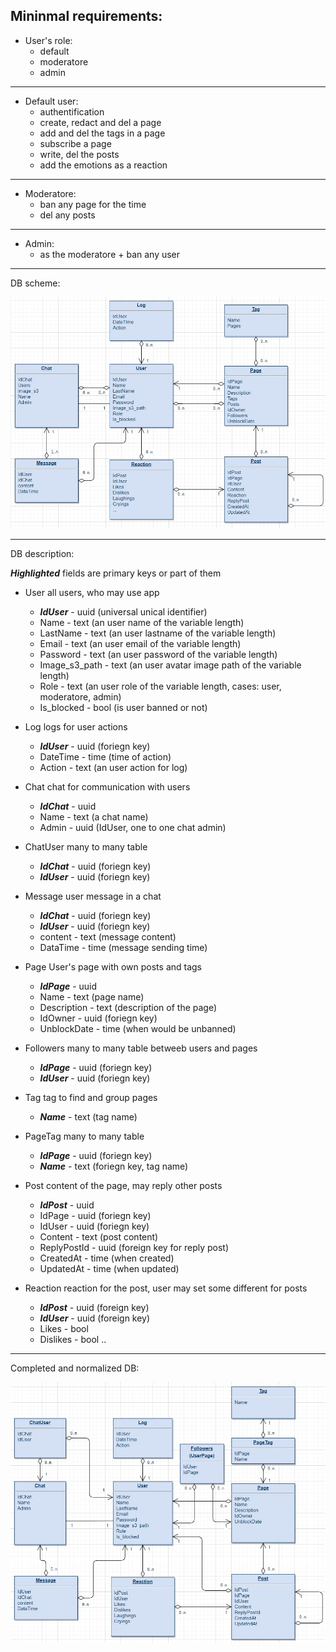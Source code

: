 ## Mininmal requirements:
* User's role:
  * default
  * moderatore
  * admin
---
* Default user:
  * authentification
  * create, redact and del a page
  * add and del the tags in a page
  * subscribe a page
  * write, del the posts
  * add the emotions as a reaction
---
* Moderatore:
  * ban any page for the time
  * del any posts
---
* Admin:
  * as the moderatore + ban any user

---
DB scheme:

![alt text](pictures/diagram.png)

---
DB description:

___Highlighted___ fields are primary keys or part of them

* User
all users, who may use app
  * ___IdUser___ - uuid (universal unical identifier)
  * Name - text (an user name of the variable length)
  * LastName - text (an user lastname of the variable length)
  * Email - text (an user email of the variable length)
  * Password - text (an user password of the variable length)
  * Image_s3_path - text (an user avatar image path of the  variable length)
  * Role - text (an user role of the variable length, cases: user, moderatore, admin)
  * Is_blocked - bool (is user banned or not)
  
* Log
logs for user actions
  * ___IdUser___ - uuid (foriegn key)
  * DateTime - time (time of action)
  * Action - text (an user action for log)
  
* Chat
chat for communication with users
  * ___IdChat___ - uuid
  * Name - text (a chat name)
  * Admin - uuid (IdUser, one to one chat admin)
  
* ChatUser
many to many table
  * ___IdChat___ - uuid (foriegn key)
  * ___IdUser___ - uuid (foriegn key)
  
* Message
user message in a chat
  * ___IdChat___ - uuid (foriegn key)
  * ___IdUser___ - uuid (foriegn key)
  * content - text (message content)
  * DataTime - time (message sending time)
  
* Page
User's page with own posts and tags
  * ___IdPage___ - uuid
  * Name - text (page name)
  * Description - text (description of the page)
  * IdOwner - uuid (foriegn key)
  * UnblockDate - time (when would be unbanned)
  
* Followers
many to many table betweeb users and pages
  * ___IdPage___ - uuid (foriegn key)
  * ___IdUser___ - uuid (foriegn key)
  
* Tag
tag to find and group pages
  * ___Name___ - text (tag name)
  
* PageTag
many to many table
  * ___IdPage___ - uuid (foriegn key)
  * ___Name___ - text (foriegn key, tag name)
  
* Post
content of the page, may reply other posts
  * ___IdPost___ - uuid
  * IdPage - uuid (foriegn key)
  * IdUser - uuid (foriegn key)
  * Content - text (post content)
  * ReplyPostId - uuid (foreign key for reply post)
  * CreatedAt - time (when created)
  * UpdatedAt - time (when updated)
  
* Reaction
reaction for the post, user may set some different for posts
  * ___IdPost___ - uuid (foreign key)
  * ___IdUser___ - uuid (foreign key)
  * Likes - bool
  * Dislikes - bool
  ..
---
Completed and normalized DB:

![alt text](pictures/norm_3.png)
